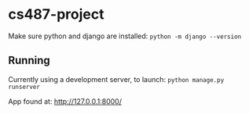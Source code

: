 # cs487-project

Make sure python and django are installed:
`python -m django --version`

## Running

Currently using a development server, to launch:
`python manage.py runserver`

App found at:
<http://127.0.0.1:8000/>
